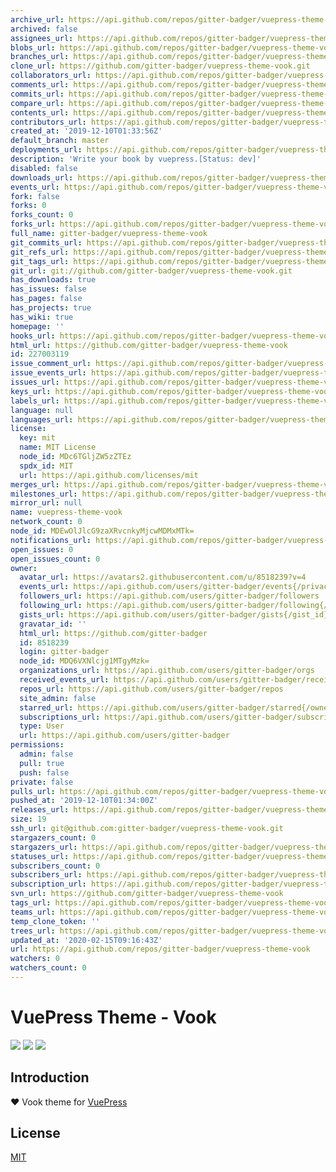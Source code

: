 ```yaml
---
archive_url: https://api.github.com/repos/gitter-badger/vuepress-theme-vook/{archive_format}{/ref}
archived: false
assignees_url: https://api.github.com/repos/gitter-badger/vuepress-theme-vook/assignees{/user}
blobs_url: https://api.github.com/repos/gitter-badger/vuepress-theme-vook/git/blobs{/sha}
branches_url: https://api.github.com/repos/gitter-badger/vuepress-theme-vook/branches{/branch}
clone_url: https://github.com/gitter-badger/vuepress-theme-vook.git
collaborators_url: https://api.github.com/repos/gitter-badger/vuepress-theme-vook/collaborators{/collaborator}
comments_url: https://api.github.com/repos/gitter-badger/vuepress-theme-vook/comments{/number}
commits_url: https://api.github.com/repos/gitter-badger/vuepress-theme-vook/commits{/sha}
compare_url: https://api.github.com/repos/gitter-badger/vuepress-theme-vook/compare/{base}...{head}
contents_url: https://api.github.com/repos/gitter-badger/vuepress-theme-vook/contents/{+path}
contributors_url: https://api.github.com/repos/gitter-badger/vuepress-theme-vook/contributors
created_at: '2019-12-10T01:33:56Z'
default_branch: master
deployments_url: https://api.github.com/repos/gitter-badger/vuepress-theme-vook/deployments
description: 'Write your book by vuepress.[Status: dev]'
disabled: false
downloads_url: https://api.github.com/repos/gitter-badger/vuepress-theme-vook/downloads
events_url: https://api.github.com/repos/gitter-badger/vuepress-theme-vook/events
fork: false
forks: 0
forks_count: 0
forks_url: https://api.github.com/repos/gitter-badger/vuepress-theme-vook/forks
full_name: gitter-badger/vuepress-theme-vook
git_commits_url: https://api.github.com/repos/gitter-badger/vuepress-theme-vook/git/commits{/sha}
git_refs_url: https://api.github.com/repos/gitter-badger/vuepress-theme-vook/git/refs{/sha}
git_tags_url: https://api.github.com/repos/gitter-badger/vuepress-theme-vook/git/tags{/sha}
git_url: git://github.com/gitter-badger/vuepress-theme-vook.git
has_downloads: true
has_issues: false
has_pages: false
has_projects: true
has_wiki: true
homepage: ''
hooks_url: https://api.github.com/repos/gitter-badger/vuepress-theme-vook/hooks
html_url: https://github.com/gitter-badger/vuepress-theme-vook
id: 227003119
issue_comment_url: https://api.github.com/repos/gitter-badger/vuepress-theme-vook/issues/comments{/number}
issue_events_url: https://api.github.com/repos/gitter-badger/vuepress-theme-vook/issues/events{/number}
issues_url: https://api.github.com/repos/gitter-badger/vuepress-theme-vook/issues{/number}
keys_url: https://api.github.com/repos/gitter-badger/vuepress-theme-vook/keys{/key_id}
labels_url: https://api.github.com/repos/gitter-badger/vuepress-theme-vook/labels{/name}
language: null
languages_url: https://api.github.com/repos/gitter-badger/vuepress-theme-vook/languages
license:
  key: mit
  name: MIT License
  node_id: MDc6TGljZW5zZTEz
  spdx_id: MIT
  url: https://api.github.com/licenses/mit
merges_url: https://api.github.com/repos/gitter-badger/vuepress-theme-vook/merges
milestones_url: https://api.github.com/repos/gitter-badger/vuepress-theme-vook/milestones{/number}
mirror_url: null
name: vuepress-theme-vook
network_count: 0
node_id: MDEwOlJlcG9zaXRvcnkyMjcwMDMxMTk=
notifications_url: https://api.github.com/repos/gitter-badger/vuepress-theme-vook/notifications{?since,all,participating}
open_issues: 0
open_issues_count: 0
owner:
  avatar_url: https://avatars2.githubusercontent.com/u/8518239?v=4
  events_url: https://api.github.com/users/gitter-badger/events{/privacy}
  followers_url: https://api.github.com/users/gitter-badger/followers
  following_url: https://api.github.com/users/gitter-badger/following{/other_user}
  gists_url: https://api.github.com/users/gitter-badger/gists{/gist_id}
  gravatar_id: ''
  html_url: https://github.com/gitter-badger
  id: 8518239
  login: gitter-badger
  node_id: MDQ6VXNlcjg1MTgyMzk=
  organizations_url: https://api.github.com/users/gitter-badger/orgs
  received_events_url: https://api.github.com/users/gitter-badger/received_events
  repos_url: https://api.github.com/users/gitter-badger/repos
  site_admin: false
  starred_url: https://api.github.com/users/gitter-badger/starred{/owner}{/repo}
  subscriptions_url: https://api.github.com/users/gitter-badger/subscriptions
  type: User
  url: https://api.github.com/users/gitter-badger
permissions:
  admin: false
  pull: true
  push: false
private: false
pulls_url: https://api.github.com/repos/gitter-badger/vuepress-theme-vook/pulls{/number}
pushed_at: '2019-12-10T01:34:00Z'
releases_url: https://api.github.com/repos/gitter-badger/vuepress-theme-vook/releases{/id}
size: 19
ssh_url: git@github.com:gitter-badger/vuepress-theme-vook.git
stargazers_count: 0
stargazers_url: https://api.github.com/repos/gitter-badger/vuepress-theme-vook/stargazers
statuses_url: https://api.github.com/repos/gitter-badger/vuepress-theme-vook/statuses/{sha}
subscribers_count: 0
subscribers_url: https://api.github.com/repos/gitter-badger/vuepress-theme-vook/subscribers
subscription_url: https://api.github.com/repos/gitter-badger/vuepress-theme-vook/subscription
svn_url: https://github.com/gitter-badger/vuepress-theme-vook
tags_url: https://api.github.com/repos/gitter-badger/vuepress-theme-vook/tags
teams_url: https://api.github.com/repos/gitter-badger/vuepress-theme-vook/teams
temp_clone_token: ''
trees_url: https://api.github.com/repos/gitter-badger/vuepress-theme-vook/git/trees{/sha}
updated_at: '2020-02-15T09:16:43Z'
url: https://api.github.com/repos/gitter-badger/vuepress-theme-vook
watchers: 0
watchers_count: 0
---
```


# VuePress Theme - Vook

![](https://img.shields.io/npm/dt/vuepress-theme-vook.svg)
![](https://img.shields.io/static/v1.svg?label=VuePress&message=1.2.0&color=informational)
![](https://img.shields.io/static/v1.svg?label=License&message=MIT&color=critical)

## Introduction

:heart: Vook theme for [VuePress](https://vuepress.vuejs.org)

## License

[MIT](https://cdn.jsdelivr.net/gh/cnguu/vuepress-theme-vook@master/LICENSE)
